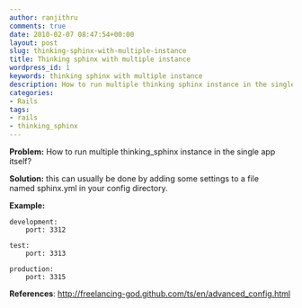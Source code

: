 ```yaml
---
author: ranjithru
comments: true
date: 2010-02-07 08:47:54+00:00
layout: post
slug: thinking-sphinx-with-multiple-instance
title: Thinking sphinx with multiple instance
wordpress_id: 1
keywords: thinking sphinx with multiple instance
description: How to run multiple thinking sphinx instance in the single app
categories:
- Rails
tags:
- rails
- thinking_sphinx
---
```


**Problem:** How to run multiple thinking_sphinx instance in the single app itself?

**Solution:** this can usually be done by adding some settings to a file named sphinx.yml in your config directory.<!--more-->

**Example:**


    
    
    
    development:
        port: 3312
    
    test:
        port: 3313
    
    production:
        port: 3315
    
    


**References**: http://freelancing-god.github.com/ts/en/advanced_config.html


